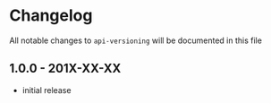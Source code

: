 # Changelog

All notable changes to `api-versioning` will be documented in this file

## 1.0.0 - 201X-XX-XX

- initial release
